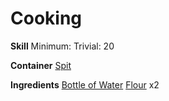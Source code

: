 <!-- TITLE: Naan Bread -->
<!-- SUBTITLE: A flat, simple bread that serves as plate, utensil and sustenance. -->

# Cooking
**Skill**
Minimum: 
Trivial: 20

**Container**
[Spit](spit)

**Ingredients**
[Bottle of Water](bottle-of-water)
[Flour](flour) x2